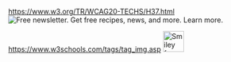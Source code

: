 https://www.w3.org/TR/WCAG20-TECHS/H37.html
<img
  src="newsletter.gif"
  alt="Free newsletter. 
   Get free recipes, news, and more. Learn more." />

https://www.w3schools.com/tags/tag_img.asp
<img src="smiley.gif" alt="Smiley face" width="42" height="42">